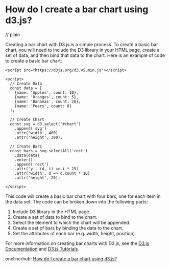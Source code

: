 # How do I create a bar chart using d3.js?
// plain

Creating a bar chart with D3.js is a simple process. To create a basic bar chart, you will need to include the D3 library in your HTML page, create a set of data, and then bind that data to the chart. Here is an example of code to create a basic bar chart:

```
<script src="https://d3js.org/d3.v5.min.js"></script>

<script>
  // Create Data
  const data = [
    {name: 'Apples', count: 10},
    {name: 'Oranges', count: 5},
    {name: 'Bananas', count: 20},
    {name: 'Pears', count: 8}
  ];

  // Create Chart
  const svg = d3.select('#chart')
    .append('svg')
    .attr('width', 400)
    .attr('height', 300);

  // Create Bars
  const bars = svg.selectAll('rect')
    .data(data)
    .enter()
    .append('rect')
    .attr('y', (d, i) => i * 25)
    .attr('width', d => d.count * 10)
    .attr('height', 20);

</script>
```

This code will create a basic bar chart with four bars, one for each item in the data set. The code can be broken down into the following parts:

1. Include D3 library in the HTML page.
2. Create a set of data to bind to the chart.
3. Select the element to which the chart will be appended.
4. Create a set of bars by binding the data to the chart.
5. Set the attributes of each bar (e.g. width, height, position).

For more information on creating bar charts with D3.js, see the [D3.js Documentation](https://github.com/d3/d3/wiki/Gallery) and [D3.js Tutorials](https://www.tutorialsteacher.com/d3js).

onelinerhub: [How do I create a bar chart using d3.js?](https://onelinerhub.com/javascript-d3/how-do-i-create-a-bar-chart-using-d--js)